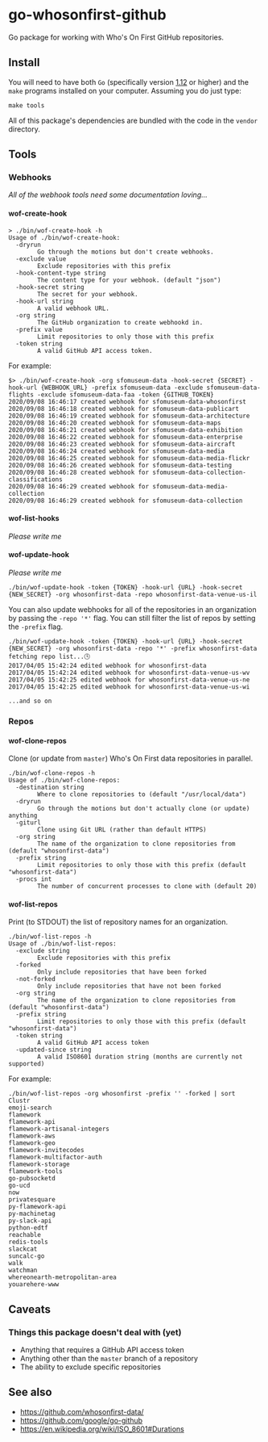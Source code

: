 # go-whosonfirst-github

Go package for working with Who's On First GitHub repositories.

## Install

You will need to have both `Go` (specifically version [1.12](https://golang.org/dl/) or higher) and the `make` programs installed on your computer. Assuming you do just type:

```
make tools
```

All of this package's dependencies are bundled with the code in the `vendor` directory.

## Tools

### Webhooks

_All of the webhook tools need some documentation loving..._

#### wof-create-hook

```
> ./bin/wof-create-hook -h
Usage of ./bin/wof-create-hook:
  -dryrun
    	Go through the motions but don't create webhooks.
  -exclude value
    	Exclude repositories with this prefix
  -hook-content-type string
    	The content type for your webhook. (default "json")
  -hook-secret string
    	The secret for your webhook.
  -hook-url string
    	A valid webhook URL.
  -org string
    	The GitHub organization to create webhookd in.
  -prefix value
    	Limit repositories to only those with this prefix
  -token string
    	A valid GitHub API access token.
```

For example:

```
$> ./bin/wof-create-hook -org sfomuseum-data -hook-secret {SECRET} -hook-url {WEBHOOK_URL} -prefix sfomuseum-data -exclude sfomuseum-data-flights -exclude sfomuseum-data-faa -token {GITHUB_TOKEN}
2020/09/08 16:46:17 created webhook for sfomuseum-data-whosonfirst
2020/09/08 16:46:18 created webhook for sfomuseum-data-publicart
2020/09/08 16:46:19 created webhook for sfomuseum-data-architecture
2020/09/08 16:46:20 created webhook for sfomuseum-data-maps
2020/09/08 16:46:21 created webhook for sfomuseum-data-exhibition
2020/09/08 16:46:22 created webhook for sfomuseum-data-enterprise
2020/09/08 16:46:23 created webhook for sfomuseum-data-aircraft
2020/09/08 16:46:24 created webhook for sfomuseum-data-media
2020/09/08 16:46:25 created webhook for sfomuseum-data-media-flickr
2020/09/08 16:46:26 created webhook for sfomuseum-data-testing
2020/09/08 16:46:28 created webhook for sfomuseum-data-collection-classifications
2020/09/08 16:46:29 created webhook for sfomuseum-data-media-collection
2020/09/08 16:46:29 created webhook for sfomuseum-data-collection
```

#### wof-list-hooks

_Please write me_

#### wof-update-hook

_Please write me_

```
./bin/wof-update-hook -token {TOKEN} -hook-url {URL} -hook-secret {NEW_SECRET} -org whosonfirst-data -repo whosonfirst-data-venue-us-il
```

You can also update webhooks for all of the repositories in an organization by passing the `-repo '*'` flag. You can still filter the list of repos by setting the `-prefix` flag.

```
./bin/wof-update-hook -token {TOKEN} -hook-url {URL} -hook-secret {NEW_SECRET} -org whosonfirst-data -repo '*' -prefix whosonfirst-data
fetching repo list...🕓 
2017/04/05 15:42:24 edited webhook for whosonfirst-data
2017/04/05 15:42:24 edited webhook for whosonfirst-data-venue-us-wv
2017/04/05 15:42:25 edited webhook for whosonfirst-data-venue-us-ne
2017/04/05 15:42:25 edited webhook for whosonfirst-data-venue-us-wi

...and so on
```

### Repos

#### wof-clone-repos

Clone (or update from `master`) Who's On First data repositories in parallel.

```
./bin/wof-clone-repos -h
Usage of ./bin/wof-clone-repos:
  -destination string
    	Where to clone repositories to (default "/usr/local/data")
  -dryrun
    	Go through the motions but don't actually clone (or update) anything
  -giturl
    	Clone using Git URL (rather than default HTTPS)
  -org string
    	The name of the organization to clone repositories from (default "whosonfirst-data")
  -prefix string
    	Limit repositories to only those with this prefix (default "whosonfirst-data")
  -procs int
    	The number of concurrent processes to clone with (default 20)
```

#### wof-list-repos

Print (to STDOUT) the list of repository names for an organization.

```
./bin/wof-list-repos -h
Usage of ./bin/wof-list-repos:
  -exclude string
    	Exclude repositories with this prefix
  -forked
    	Only include repositories that have been forked
  -not-forked
    	Only include repositories that have not been forked
  -org string
    	The name of the organization to clone repositories from (default "whosonfirst-data")
  -prefix string
    	Limit repositories to only those with this prefix (default "whosonfirst-data")
  -token string
    	A valid GitHub API access token
  -updated-since string
    	A valid ISO8601 duration string (months are currently not supported)
```

For example:

```
./bin/wof-list-repos -org whosonfirst -prefix '' -forked | sort
Clustr
emoji-search
flamework
flamework-api
flamework-artisanal-integers
flamework-aws
flamework-geo
flamework-invitecodes
flamework-multifactor-auth
flamework-storage
flamework-tools
go-pubsocketd
go-ucd
now
privatesquare
py-flamework-api
py-machinetag
py-slack-api
python-edtf
reachable
redis-tools
slackcat
suncalc-go
walk
watchman
whereonearth-metropolitan-area
youarehere-www
```

## Caveats

### Things this package doesn't deal with (yet)

* Anything that requires a GitHub API access token
* Anything other than the `master` branch of a repository
* The ability to exclude specific repositories

## See also

* https://github.com/whosonfirst-data/
* https://github.com/google/go-github
* https://en.wikipedia.org/wiki/ISO_8601#Durations